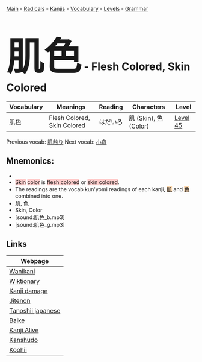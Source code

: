 <style> bigfont {font-size: 100px}</style>
[Main](../README.md) -
[Radicals](../radicals.md) -
[Kanjis](../kanjis.md) -
[Vocabulary](../vocabulary.md) -
[Levels](../levels.md) -
[Grammar](../grammar.md)
# <bigfont> 肌色</bigfont> - Flesh Colored, Skin Colored 

| Vocabulary | Meanings | Reading | Characters | Level |
| --- | --- | --- | --- | --- |
| 肌色 | Flesh Colored, Skin Colored | はだいろ |  [肌](../kanjis/肌.md) (Skin), [色](../kanjis/色.md) (Color) | [Level 45](../levels/wk_level45.md) |

Previous vocab: [肌触り](肌触り.md) Next vocab: [小舟](小舟.md) 

## Mnemonics:

* 
* <span style="background-color:#ffcccb"> Skin</span> <span style="background-color:#ffcccb"> color</span> is <span style="background-color:#ffcccb"> flesh colored</span> or <span style="background-color:#ffcccb"> skin colored</span>.
* The readings are the vocab kun'yomi readings of each kanji, <span style="background-color:#fed8b1"> [肌](https://jisho.org/search/肌)</span> and <span style="background-color:#fed8b1"> [色](https://jisho.org/search/色)</span> combined into one.
* 肌, 色
* Skin, Color
* [sound:肌色_b.mp3]
* [sound:肌色_g.mp3]


## Links 

| Webpage |
| --- |
| [Wanikani          ](https://www.wanikani.com/kanji/肌色) |
| [Wiktionary        ](https://en.wiktionary.org/wiki/肌色) |
| [Kanji damage      ](http://www.kanjidamage.com/kanji/search?utf8=✓&q=肌色) |
| [Jitenon           ](https://jitenon.com/kanji/肌色) |
| [Tanoshii japanese ](https://www.tanoshiijapanese.com/dictionary/kanji.cfm?k=肌色) |
| [Baike             ](https://baike.baidu.com/item/肌色) |
| [Kanji Alive       ](https://app.kanjialive.com/肌色) |
| [Kanshudo          ](https://www.kanshudo.com/searchmn?q=肌色) |
| [Koohii            ](https://kanji.koohii.com/study/kanji/肌色) |
